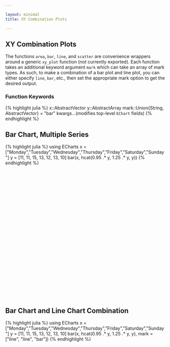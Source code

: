 ```yaml
---

layout: minimal
title: XY Combination Plots

---
```


## XY Combination Plots
The functions `area`, `bar`, `line`, and `scatter` are convenience wrappers
around a generic `xy_plot` function (not currently exported). Each function takes an additional keyword
argument `mark` which can take an array of mark types. As such, to make a combination of a bar plot and line plot,
you can either specify `line`, `bar`, etc., then set the appropriate mark option to get the desired output.

### Function Keywords
{% highlight julia %}
x::AbstractVector
y::AbstractArray
mark::Union{String, AbstractVector} = "bar"
kwargs...(modifies top-level `EChart` fields)
{% endhighlight %}

## Bar Chart, Multiple Series
{% highlight julia %}
using ECharts
x = ["Monday","Tuesday","Wednesday","Thursday","Friday","Saturday","Sunday"]
y = [11, 11, 15, 13, 12, 13, 10]
bar(x, hcat(0.95 .* y, 1.25 .* y, y))
{% endhighlight %}

<div id="barchartm" style="height:400px;width:800px;"></div>
<script type="text/javascript">
    // Initialize after dom ready
    var myChart = echarts.init(document.getElementById("barchartm"));

    // Load data into the ECharts instance
    myChart.setOption({"xAxis":[{"scale":false,"gridIndex":0,"splitNumber":5,"minInterval":0,"silent":true,"data":["Monday","Tuesday","Wednesday","Thursday","Friday","Saturday","Sunday"],"inverse":false,"type":"category","nameLocation":"start","nameGap":15}],"yAxis":[{"scale":false,"gridIndex":0,"splitNumber":5,"minInterval":0,"silent":true,"inverse":false,"type":"value","nameLocation":"start","nameGap":15}],"toolbox":{"feature":{},"itemSize":15,"orient":"vertical","height":"auto","zlevel":0,"z":2,"itemGap":10,"right":"auto","top":"center","width":"auto","show":false,"showTitle":true},"title":{"left":"left","borderColor":"transparent","bottom":"auto","padding":5,"zlevel":0,"borderWidth":1,"target":"blank","z":2,"itemGap":5,"shadowOffsetY":0,"shadowOffsetX":0,"right":"auto","top":"auto","subtarget":"blank","show":true},"series":[{"data":[10.45,10.45,14.25,12.35,11.399999999999999,12.35,9.5],"smooth":false,"minSize":"0%","type":"bar","maxSize":"100%"},{"data":[13.75,13.75,18.75,16.25,15.0,16.25,12.5],"smooth":false,"minSize":"0%","type":"bar","maxSize":"100%"},{"data":[11.0,11.0,15.0,13.0,12.0,13.0,10.0],"smooth":false,"minSize":"0%","type":"bar","maxSize":"100%"}]});
</script>

## Bar Chart and Line Chart Combination
{% highlight julia %}
using ECharts
x = ["Monday","Tuesday","Wednesday","Thursday","Friday","Saturday","Sunday"]
y = [11, 11, 15, 13, 12, 13, 10]
bar(x, hcat(0.95 .* y, 1.25 .* y, y), mark = ["line", "line", "bar"])
{% endhighlight %}

<div id="barchartm2" style="height:400px;width:800px;"></div>
<script type="text/javascript">
    // Initialize after dom ready
    var myChart = echarts.init(document.getElementById("barchartm2"));

    // Load data into the ECharts instance
    myChart.setOption({"xAxis":[{"scale":false,"gridIndex":0,"splitNumber":5,"minInterval":0,"silent":true,"data":["Monday","Tuesday","Wednesday","Thursday","Friday","Saturday","Sunday"],"inverse":false,"type":"category","nameLocation":"start","nameGap":15}],"yAxis":[{"scale":false,"gridIndex":0,"splitNumber":5,"minInterval":0,"silent":true,"inverse":false,"type":"value","nameLocation":"start","nameGap":15}],"toolbox":{"feature":{},"itemSize":15,"orient":"vertical","height":"auto","zlevel":0,"z":2,"itemGap":10,"right":"auto","top":"center","width":"auto","show":false,"showTitle":true},"title":{"left":"left","borderColor":"transparent","bottom":"auto","padding":5,"zlevel":0,"borderWidth":1,"target":"blank","z":2,"itemGap":5,"shadowOffsetY":0,"shadowOffsetX":0,"right":"auto","top":"auto","subtarget":"blank","show":true},"series":[{"data":[10.45,10.45,14.25,12.35,11.399999999999999,12.35,9.5],"smooth":false,"minSize":"0%","type":"line","maxSize":"100%"},{"data":[13.75,13.75,18.75,16.25,15.0,16.25,12.5],"smooth":false,"minSize":"0%","type":"line","maxSize":"100%"},{"data":[11.0,11.0,15.0,13.0,12.0,13.0,10.0],"smooth":false,"minSize":"0%","type":"bar","maxSize":"100%"}]});
</script>
